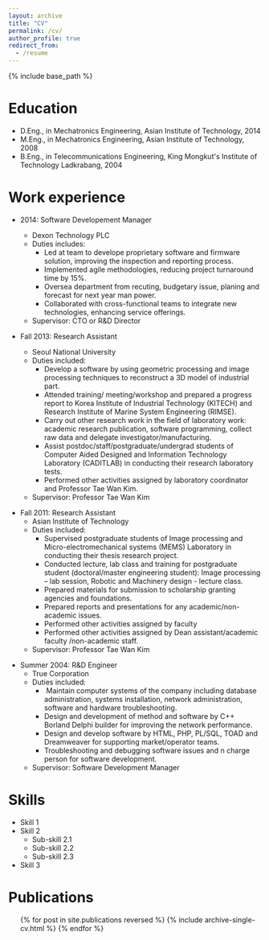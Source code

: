 ```yaml
---
layout: archive
title: "CV"
permalink: /cv/
author_profile: true
redirect_from:
  - /resume
---
```


{% include base_path %}

Education
======
* D.Eng., in Mechatronics Engineering, Asian Institute of Technology, 2014
* M.Eng., in Mechatronics Engineering, Asian Institute of Technology, 2008
* B.Eng., in Telecommunications Engineering, King Mongkut's Institute of Technology Ladkrabang, 2004

Work experience
======
* 2014: Software Developement Manager 
  * Dexon Technology PLC 
  * Duties includes: 
	  * Led at team to develope proprietary software and firmware solution, improving the inspection and reporting process.  
	  * Implemented agile methodologies, reducing project turnaround time by 15%.  
	  * Oversea department from recuting, budgetary issue, planing and forecast for next year man power.  
	  * Collaborated with cross-functional teams to integrate new technologies, enhancing service offerings.
  * Supervisor: CTO  or R&D Director 

* Fall 2013: Research Assistant
  * Seoul National University 
  * Duties included: 
	  * Develop a software by using geometric processing and image processing techniques to reconstruct a 3D model of industrial part.  
	  * Attended training/ meeting/workshop and prepared a progress report to Korea Institute of Industrial Technology (KITECH) and Research Institute of Marine System Engineering (RIMSE).  
	  * Carry out other research work in the field of laboratory work: academic research publication, software programming, collect raw data and delegate investigator/manufacturing.  
	  * Assist postdoc/staff/postgraduate/undergrad students of Computer Aided Designed and Information Technology Laboratory (CADITLAB) in conducting their research laboratory tests.  
	  * Performed other activities assigned by laboratory coordinator and Professor Tae Wan Kim.
  * Supervisor: Professor Tae Wan Kim 
  
- Fall 2011: Research Assistant
  * Asian Institute of Technology 
  * Duties included: 
	  * Supervised postgraduate students of Image processing and Micro-electromechanical systems (MEMS) Laboratory in conducting their thesis research project.  
	- Conducted lecture, lab class and training for postgraduate student (doctoral/master engineering student): Image processing – lab session, Robotic and Machinery design - lecture class.  
	- Prepared materials for submission to scholarship granting agencies and foundations.  
	- Prepared reports and presentations for any academic/non-academic issues.  
	- Performed other activities assigned by faculty  
	- Performed other activities assigned by Dean assistant/academic faculty /non-academic staff.
  * Supervisor: Professor Tae Wan Kim 

* Summer 2004: R&D Engineer
  * True Corporation
  * Duties included: 
	  *  Maintain computer systems of the company including database administration, systems installation, network administration, software and hardware troubleshooting.  
	  * Design and development of method and software by C++ Borland Delphi builder for improving the network performance.  
	  * Design and develop software by HTML, PHP, PL/SQL, TOAD and Dreamweaver for supporting market/operator teams. 
	  * Troubleshooting and debugging software issues and n charge person for software development.  
  * Supervisor: Software Development Manager
  
Skills
======
* Skill 1
* Skill 2
  * Sub-skill 2.1
  * Sub-skill 2.2
  * Sub-skill 2.3
* Skill 3

Publications
======
  <ul>{% for post in site.publications reversed %}
    {% include archive-single-cv.html %}
  {% endfor %}</ul>